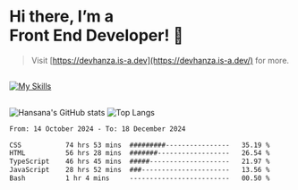 # Hi there, I’m a<br>Front End Developer! 👋
> Visit [https://devhanza.is-a.dev](https://devhanza.is-a.dev/) for more.

##
[![My Skills](https://skillicons.dev/icons?i=html,css,js,tailwind,sass,bootstrap,ts,angular,nodejs,express,py,wordpress,figma,ps)](https://hansana.is-a.dev)
##
![Hansana's GitHub stats](https://github-readme-stats.vercel.app/api?username=DevHanza\&hide=issues\&show_icons=true&theme=dark)
![Top Langs](https://github-readme-stats.vercel.app/api/top-langs/?username=DevHanza\&layout=compact&theme=dark)

<!--START_SECTION:waka-->

```txt
From: 14 October 2024 - To: 18 December 2024

CSS           74 hrs 53 mins  #########----------------   35.19 %
HTML          56 hrs 28 mins  #######------------------   26.54 %
TypeScript    46 hrs 45 mins  #####--------------------   21.97 %
JavaScript    28 hrs 52 mins  ###----------------------   13.56 %
Bash          1 hr 4 mins     -------------------------   00.50 %
```

<!--END_SECTION:waka-->

